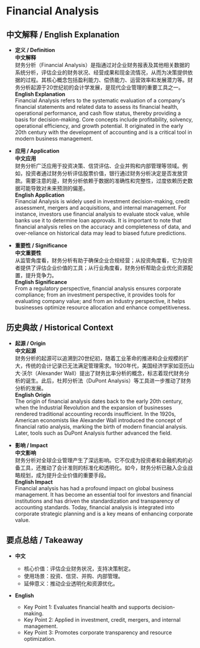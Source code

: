 # Financial Analysis

## 中文解释 / English Explanation

* **定义 / Definition**  
  **中文解释**  
  财务分析（Financial Analysis）是指通过对企业财务报表及其他相关数据的系统分析，评估企业的财务状况、经营成果和现金流情况，从而为决策提供依据的过程。其核心概念包括盈利能力、偿债能力、运营效率和发展潜力等。财务分析起源于20世纪初的会计学发展，是现代企业管理的重要工具之一。  
  **English Explanation**  
  Financial Analysis refers to the systematic evaluation of a company's financial statements and related data to assess its financial health, operational performance, and cash flow status, thereby providing a basis for decision-making. Core concepts include profitability, solvency, operational efficiency, and growth potential. It originated in the early 20th century with the development of accounting and is a critical tool in modern business management.

* **应用 / Application**  
  **中文应用**  
  财务分析广泛应用于投资决策、信贷评估、企业并购和内部管理等领域。例如，投资者通过财务分析评估股票价值，银行通过财务分析决定是否发放贷款。需要注意的是，财务分析依赖于数据的准确性和完整性，过度依赖历史数据可能导致对未来预测的偏差。  
  **English Application**  
  Financial Analysis is widely used in investment decision-making, credit assessment, mergers and acquisitions, and internal management. For instance, investors use financial analysis to evaluate stock value, while banks use it to determine loan approvals. It is important to note that financial analysis relies on the accuracy and completeness of data, and over-reliance on historical data may lead to biased future predictions.

* **重要性 / Significance**  
  **中文重要性**  
  从监管角度看，财务分析有助于确保企业合规经营；从投资角度看，它为投资者提供了评估企业价值的工具；从行业角度看，财务分析帮助企业优化资源配置，提升竞争力。  
  **English Significance**  
  From a regulatory perspective, financial analysis ensures corporate compliance; from an investment perspective, it provides tools for evaluating company value; and from an industry perspective, it helps businesses optimize resource allocation and enhance competitiveness.

## 历史典故 / Historical Context

* **起源 / Origin**  
  **中文起源**  
  财务分析的起源可以追溯到20世纪初，随着工业革命的推进和企业规模的扩大，传统的会计记录已无法满足管理需求。1920年代，美国经济学家如亚历山大·沃尔（Alexander Wall）提出了财务比率分析的概念，标志着现代财务分析的诞生。此后，杜邦分析法（DuPont Analysis）等工具进一步推动了财务分析的发展。  
  **English Origin**  
  The origin of financial analysis dates back to the early 20th century, when the Industrial Revolution and the expansion of businesses rendered traditional accounting records insufficient. In the 1920s, American economists like Alexander Wall introduced the concept of financial ratio analysis, marking the birth of modern financial analysis. Later, tools such as DuPont Analysis further advanced the field.

* **影响 / Impact**  
  **中文影响**  
  财务分析对全球企业管理产生了深远影响。它不仅成为投资者和金融机构的必备工具，还推动了会计准则的标准化和透明化。如今，财务分析已融入企业战略规划，成为提升企业价值的重要手段。  
  **English Impact**  
  Financial analysis has had a profound impact on global business management. It has become an essential tool for investors and financial institutions and has driven the standardization and transparency of accounting standards. Today, financial analysis is integrated into corporate strategic planning and is a key means of enhancing corporate value.

## 要点总结 / Takeaway

* **中文**  
  - 核心价值：评估企业财务状况，支持决策制定。  
  - 使用场景：投资、信贷、并购、内部管理。  
  - 延伸意义：推动企业透明化和资源优化。  

* **English**  
  - Key Point 1: Evaluates financial health and supports decision-making.  
  - Key Point 2: Applied in investment, credit, mergers, and internal management.  
  - Key Point 3: Promotes corporate transparency and resource optimization.